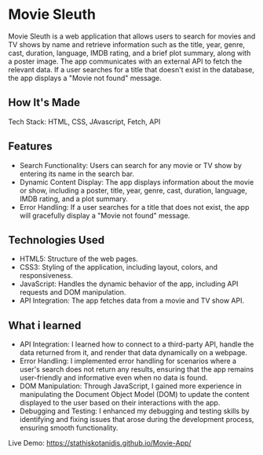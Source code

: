 # Movie Sleuth

Movie Sleuth is a web application that allows users to search for movies and TV shows by name and retrieve information such as the title, year, genre, cast, duration, language, IMDB rating, and a brief plot summary, along with a poster image. The app communicates with an external API to fetch the relevant data. If a user searches for a title that doesn't exist in the database, the app displays a "Movie not found" message.

## How It's Made

Tech Stack: HTML, CSS, JAvascript, Fetch, API


## Features
- Search Functionality: Users can search for any movie or TV show by entering its name in the search bar.
- Dynamic Content Display: The app displays information about the movie or show, including a poster, title, year, genre, cast, duration, language, IMDB rating, and a plot summary.
- Error Handling: If a user searches for a title that does not exist, the app will gracefully display a "Movie not found" message.

## Technologies Used
- HTML5: Structure of the web pages.
- CSS3: Styling of the application, including layout, colors, and responsiveness.
- JavaScript: Handles the dynamic behavior of the app, including API requests and DOM manipulation.
- API Integration: The app fetches data from a movie and TV show API.

## What i learned
- API Integration: I learned how to connect to a third-party API, handle the data returned from it, and render that data dynamically on a webpage.
- Error Handling: I implemented error handling for scenarios where a user's search does not return any results, ensuring that the app remains user-friendly and informative even when no data is found.
- DOM Manipulation: Through JavaScript, I gained more experience in manipulating the Document Object Model (DOM) to update the content displayed to the user based on their interactions with the app.
- Debugging and Testing: I enhanced my debugging and testing skills by identifying and fixing issues that arose during the development process, ensuring smooth functionality.

Live Demo: https://stathiskotanidis.github.io/Movie-App/
